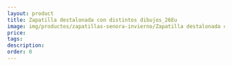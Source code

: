 ```yaml
---
layout: product
title: Zapatilla destalonada con distintos dibujos_26Eu
image: img/productos/zapatillas-senora-invierno/Zapatilla destalonada con distintos dibujos_26Eu.webp
price: 
tags: 
description: 
order: 0
---
```

